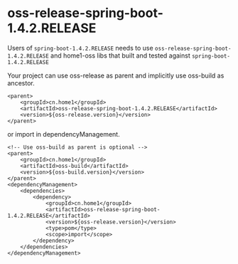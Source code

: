
# oss-release-spring-boot-1.4.2.RELEASE

Users of `spring-boot-1.4.2.RELEASE` needs to use `oss-release-spring-boot-1.4.2.RELEASE` 
and home1-oss libs that built and tested against `spring-boot-1.4.2.RELEASE`


Your project can use oss-release as parent and implicitly use oss-build as ancestor.

    <parent>
        <groupId>cn.home1</groupId>
        <artifactId>oss-release-spring-boot-1.4.2.RELEASE</artifactId>
        <version>${oss-release.version}</version>
    </parent>

or import in dependencyManagement.

    <!-- Use oss-build as parent is optional -->
    <parent>
        <groupId>cn.home1</groupId>
        <artifactId>oss-build</artifactId>
        <version>${oss-build.version}</version>
    </parent>
    <dependencyManagement>
        <dependencies>
            <dependency>
                <groupId>cn.home1</groupId>
                <artifactId>oss-release-spring-boot-1.4.2.RELEASE</artifactId>
                <version>${oss-release.version}</version>
                <type>pom</type>
                <scope>import</scope>
            </dependency>
        </dependencies>
    </dependencyManagement>
